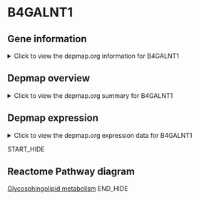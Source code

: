 <h1>B4GALNT1</h1>

<h2>Gene information</h2>
<details>
  <summary>Click to view the depmap.org information for B4GALNT1</summary>
  <iframe src="https://depmap.org/portal/gene/B4GALNT1?tab=about" style="border:none;width:100%;height:800px"></iframe>
</details>

<h2>Depmap overview</h2>
<details>
  <summary>Click to view the depmap.org summary for B4GALNT1</summary>
  <iframe src="https://depmap.org/portal/gene/B4GALNT1?tab=overview" style="border:none;width:100%;height:800px"></iframe>
</details>

<h2>Depmap expression</h2>
<details>
  <summary>Click to view the depmap.org expression data for B4GALNT1</summary>
  <iframe src="https://depmap.org/portal/gene/B4GALNT1?tab=characterization" style="border:none;width:100%;height:800px"></iframe>
</details>


START_HIDE
<h2>Reactome Pathway diagram</h2>
<a href="https://reactome.org/PathwayBrowser/#/R-HSA-1660662">Glycosphingolipid metabolism</a>
END_HIDE


